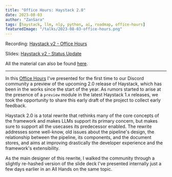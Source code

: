 ```yaml
---
title: "Office Hours: Haystack 2.0"
date: 2023-08-03
author: "ZanSara"
tags: [haystack, llm, nlp, python, ai, roadmap, office-hours]
featuredImage: "/talks/2023-08-03-office-hours.png"
---
```


Recording: [Haystack v2 - Office Hours](https://drive.google.com/file/d/1PyAlvJ22Z6o1bls07Do5kx2WMTdotsM7/view?usp=drive_link)

Slides: [Haystack v2 - Status Update](https://drive.google.com/file/d/1QFNisUk2HzwRL_27bpr338maxLvDBr9D/preview)

All the material can also be found [here](https://drive.google.com/drive/folders/1zmXwxsSgqDgvYf2ptjHocdtzOroqaudw?usp=drive_link).

---

In this [Office Hours](https://discord.com/invite/VBpFzsgRVF) I've presented for the first time to our Discord community a preview of the upcoming 2.0 release of Haystack, which has been in the works since the start of the year. As rumors started to arise at the presence of a `preview` module in the latest Haystack 1.x releases, we took the opportunity to share this early draft of the project to collect early feedback.

Haystack 2.0 is a total rewrite that rethinks many of the core concepts of the framework and makes LLMs support its primary concern, but makes sure to support all the usecases its predecessor enabled. The rewrite addresses some well-know, old issues about the pipeline's design, the relationship between the pipeline, its components, and the document stores, and aims at improving drastically the developer experience and the framework's extensibility.

As the main designer of this rewrite, I walked the community through a slightly re-hashed version of the slide deck I've presented internally just a few days earlier in an All Hands on the same topic.